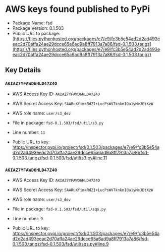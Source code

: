 # AWS keys found published to PyPi

* Package Name: fsd
* Package Version: 0.1.503
* Public URL to package: [https://files.pythonhosted.org/packages/e7/e9/fc3b5e54ad2d2ad493eeac2d70affa24ae29dcce65a6ad9a8ff7913a7a86/fsd-0.1.503.tar.gz](https://files.pythonhosted.org/packages/e7/e9/fc3b5e54ad2d2ad493eeac2d70affa24ae29dcce65a6ad9a8ff7913a7a86/fsd-0.1.503.tar.gz)

## Key Details

### `AKIAZ7YFAWD6HLD47Z4O`

* AWS Access Key ID: `AKIAZ7YFAWD6HLD47Z4O`
* AWS Secret Access Key: `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` 
* AWS role name: `user/s3_dev`
* File in package: `fsd-0.1.503/fsd/util/s3.py`
* Line number: `11`

* Public URL to key: https://inspector.pypi.io/project/fsd/0.1.503/packages/e7/e9/fc3b5e54ad2d2ad493eeac2d70affa24ae29dcce65a6ad9a8ff7913a7a86/fsd-0.1.503.tar.gz/fsd-0.1.503/fsd/util/s3.py#line.11



### `AKIAZ7YFAWD6HLD47Z4O`

* AWS Access Key ID: `AKIAZ7YFAWD6HLD47Z4O`
* AWS Secret Access Key: `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` 
* AWS role name: `user/s3_dev`
* File in package: `fsd-0.1.503/fsd/util/sqs.py`
* Line number: `9`

* Public URL to key: https://inspector.pypi.io/project/fsd/0.1.503/packages/e7/e9/fc3b5e54ad2d2ad493eeac2d70affa24ae29dcce65a6ad9a8ff7913a7a86/fsd-0.1.503.tar.gz/fsd-0.1.503/fsd/util/sqs.py#line.9


